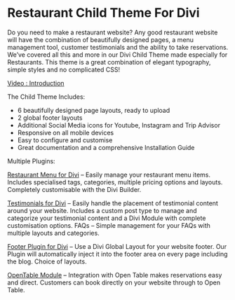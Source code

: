 # Restaurant Child Theme For Divi

Do you need to make a restaurant website? Any good restaurant website will have the combination of beautifully designed pages, a menu management tool, customer testimonials and the ability to take reservations. We’ve covered all this and more in our Divi Child Theme made especially for Restaurants. This theme is a great combination of elegant typography, simple styles and no complicated CSS!

<a href="https://www.youtube.com/embed/cicD-5s0xrQ">Video : Introduction</a>


The Child Theme Includes:

* 6 beautifully designed page layouts, ready to upload
* 2 global footer layouts
* Additional Social Media icons for Youtube, Instagram and Trip Advisor
* Responsive on all mobile devices
* Easy to configure and customise
* Great documentation and a comprehensive Installation Guide


Multiple Plugins:

[Restaurant Menu for Divi](https://www.mrkwp.com/wp/restaurant-menu-plugin/) – Easily manage your restaurant menu items. Includes specialised tags, categories, multiple pricing options and layouts. Completely customisable with the Divi Builder.

[Testimonials for Divi](https://www.mrkwp.com/wp/testimonials-plugin/) – Easily handle the placement of testimonial content around your website. Includes a custom post type to manage and categorize your testimonial content and a Divi Module with complete customisation options.
FAQs – Simple management for your FAQs with multiple layouts and categories.

[Footer Plugin for Divi](https://wordpress.org/plugins/mrkwp-footer-for-divi/) – Use a Divi Global Layout for your website footer. Our Plugin will automatically inject it into the footer area on every page including the blog. Choice of layouts.

[OpenTable Module](https://github.com/MRKWP/df-opentable-widget) – Integration with Open Table makes reservations easy and direct. Customers can book directly on your website through to Open Table.



